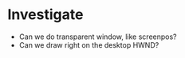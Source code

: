 
# Investigate

* Can we do transparent window, like screenpos?
* Can we draw right on the desktop HWND?
